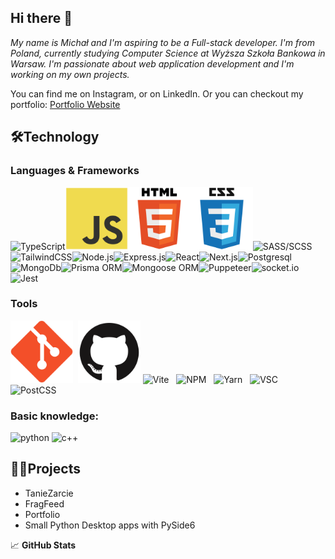 ## Hi there 👋

_My name is Michał and I'm aspiring to be a Full-stack developer.
I'm from Poland, currently studying Computer Science at Wyższa Szkoła Bankowa in Warsaw. I'm passionate about web application development and I'm working on my own projects._

You can find me on Instagram, or on LinkedIn.
Or you can checkout my portfolio: [Portfolio Website](https://michalsilski.vercel.app/pl)

## 🛠️Technology

### Languages & Frameworks

<img src="https://upload.wikimedia.org/wikipedia/commons/4/4c/Typescript_logo_2020.svg" alt="TypeScript" style="width: 100px; height: 100px;"><img src="https://raw.githubusercontent.com/devicons/devicon/master/icons/javascript/javascript-original.svg" alt="JS" style="width: 100px; height: 100px;"><img src="https://raw.githubusercontent.com/devicons/devicon/master/icons/html5/html5-original-wordmark.svg" alt="HTML5" style="width: 100px; height: 100px;"><img src="https://raw.githubusercontent.com/devicons/devicon/master/icons/css3/css3-original-wordmark.svg" alt="CSS3" style="width: 100px; height: 100px;"><img src="https://upload.wikimedia.org/wikipedia/commons/9/96/Sass_Logo_Color.svg" alt="SASS/SCSS" style="width: 100px; height: 100px;"><img src="https://upload.wikimedia.org/wikipedia/commons/thumb/d/d5/Tailwind_CSS_Logo.svg/512px-Tailwind_CSS_Logo.svg.png?20230715030042" alt="TailwindCSS" style="width: 100px; height: 100px;"><img src="https://upload.wikimedia.org/wikipedia/commons/d/d9/Node.js_logo.svg" alt="Node.js" style="width: 100px; height: 100px;"><img src="https://www.vectorlogo.zone/logos/expressjs/expressjs-ar21.svg" alt="Express.js" style="width: 100px; height: 100px;"><img src="https://upload.wikimedia.org/wikipedia/commons/thumb/a/a7/React-icon.svg/512px-React-icon.svg.png" alt="React" style="width: 100px; height: 100px;"><img src="https://www.svgrepo.com/show/354113/nextjs-icon.svg" alt="Next.js" style="width: 100px; height: 100px;"><img src="https://upload.wikimedia.org/wikipedia/commons/2/29/Postgresql_elephant.svg" alt="Postgresql" style="width: 100px; height: 100px;"><img src="https://upload.wikimedia.org/wikipedia/commons/9/93/MongoDB_Logo.svg" alt="MongoDb" style="width: 150px; height: 100px;"><img src="https://cdn.worldvectorlogo.com/logos/prisma-4.svg" alt="Prisma ORM" style="width: 100px; height: 100px;"><img src="https://cdn.worldvectorlogo.com/logos/mongoose-1.svg" alt="Mongoose ORM" style="width: 100px; height: 100px;"><img src="https://www.svgrepo.com/show/354228/puppeteer.svg" alt="Puppeteer" style="width: 100px; height: 100px;"><img src="https://upload.wikimedia.org/wikipedia/commons/thumb/9/96/Socket-io.svg/2048px-Socket-io.svg.png" alt="socket.io" style="width: 100px; height: 100px;"><img src="https://www.svgrepo.com/show/373700/jest.svg" alt="Jest" style="width: 100px; height: 100px;">

### Tools

<img src="https://raw.githubusercontent.com/devicons/devicon/1119b9f84c0290e0f0b38982099a2bd027a48bf1/icons/git/git-original.svg" alt="Git" style="width: 100px; height: 100px;">&nbsp;&nbsp;<img src="https://raw.githubusercontent.com/devicons/devicon/1119b9f84c0290e0f0b38982099a2bd027a48bf1/icons/github/github-original.svg" alt="GitHub" style="width: 100px; height: 100px;">
<img src="https://upload.wikimedia.org/wikipedia/commons/thumb/f/f1/Vitejs-logo.svg/410px-Vitejs-logo.svg.png?20220412224743" alt="Vite" style="width: 100px; height: 100px;">
&nbsp;&nbsp;<img src="https://upload.wikimedia.org/wikipedia/commons/d/db/Npm-logo.svg" alt="NPM" style="width: 100px; height: 100px;">
&nbsp;&nbsp;<img src="https://getlogovector.com/wp-content/uploads/2021/01/yarn-package-manager-logo-vector.png" alt="Yarn" style="width: 100px; height: 100px;">
&nbsp;&nbsp;<img src="https://upload.wikimedia.org/wikipedia/commons/9/9a/Visual_Studio_Code_1.35_icon.svg" alt="VSC" style="width: 100px; height: 100px;">
&nbsp;&nbsp;<img src="https://camo.githubusercontent.com/a2ebaaedf9af41416a2717b3a28f405b39535397f4463c5c5119146c84c240f9/68747470733a2f2f706f73746373732e6f72672f6c6f676f2e737667" alt="PostCSS" style="width: 100px; height: 100px;">



### Basic knowledge:

<img src="https://upload.wikimedia.org/wikipedia/commons/c/c3/Python-logo-notext.svg" alt="python" style="width: 100px; height: 100px;"> <img src="https://upload.wikimedia.org/wikipedia/commons/1/18/ISO_C%2B%2B_Logo.svg" alt="c++" style="width: 100px; height: 100px;">




## 👨‍💻Projects
+ TanieZarcie
+ FragFeed
+ Portfolio
+ Small Python Desktop apps with PySide6

📈 **GitHub Stats**


<!--
**RETOVSKEJ/RETOVSKEJ** is a ✨ _special_ ✨ repository because its `README.md` (this file) appears on your GitHub profile.

Here are some ideas to get you started:

- 🔭 I’m currently working on ...
- 🌱 I’m currently learning ...
- 👯 I’m looking to collaborate on ...
- 🤔 I’m looking for help with ...
- 💬 Ask me about ...
- 📫 How to reach me: ...
- 😄 Pronouns: ...
- ⚡ Fun fact: ...
-->
